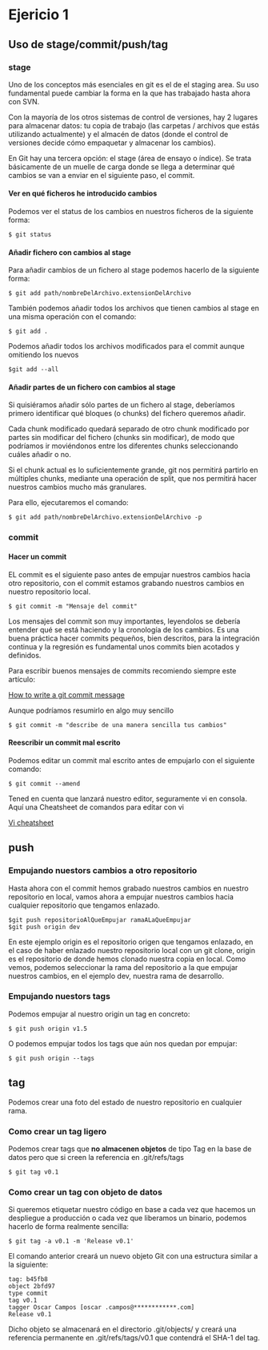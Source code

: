 # Ejericio 1

## Uso de stage/commit/push/tag

### stage

Uno de los conceptos más esenciales en git es el de el staging area. Su uso fundamental puede cambiar la forma en la que has trabajado hasta ahora con SVN.

Con la mayoría de los otros sistemas de control de versiones, hay 2 lugares para almacenar datos: tu copia de trabajo (las carpetas / archivos que estás utilizando actualmente) y el almacén de datos (donde el control de versiones decide cómo empaquetar y almacenar los cambios).

En Git hay una tercera opción: el stage (área de ensayo o índice). Se trata básicamente de un muelle de carga donde se llega a determinar qué cambios se van a enviar en el siguiente paso, el commit.

#### Ver en qué ficheros he introducido cambios

Podemos ver el status de los cambios en nuestros ficheros de la siguiente forma:

```
$ git status
```

#### Añadir fichero con cambios al stage

Para añadir cambios de un fichero al stage podemos hacerlo de la siguiente forma:

```
$ git add path/nombreDelArchivo.extensionDelArchivo
```

También podemos añadir todos los archivos que tienen cambios al stage en una misma operación con el comando:

```
$ git add .
```

Podemos añadir todos los archivos modificados para el commit aunque omitiendo los nuevos

```
$git add --all 
```

#### Añadir partes de un fichero con cambios al stage

Si quisiéramos añadir sólo partes de un fichero al stage, deberíamos primero identificar qué bloques (o chunks) del fichero queremos añadir.

Cada chunk modificado quedará separado de otro chunk modificado por partes sin modificar del fichero (chunks sin modificar), de modo que podríamos ir moviéndonos entre los diferentes chunks seleccionando cuáles añadir o no.

Si el chunk actual es lo suficientemente grande, git nos permitirá partirlo en múltiples chunks, mediante una operación de split, que nos permitirá hacer nuestros cambios mucho más granulares.

Para ello, ejecutaremos el comando:

```
$ git add path/nombreDelArchivo.extensionDelArchivo -p
```

### commit

#### Hacer un commit

EL commit es el siguiente paso antes de empujar nuestros cambios hacia otro repositorio, con el commit estamos grabando nuestros cambios en nuestro repositorio local.

```
$ git commit -m "Mensaje del commit"
```
Los mensajes del commit son muy importantes, leyendolos se debería entender qué se está haciendo y la cronología de los cambios. Es una buena práctica hacer commits pequeños, bien descritos, para la integración continua y la regresión es fundamental unos commits bien acotados y definidos.

Para escribir buenos mensajes de commits recomiendo siempre este artículo:

[How to write a git commit message](http://chris.beams.io/posts/git-commit/)

Aunque podríamos resumirlo en algo muy sencillo

```
$ git commit -m "describe de una manera sencilla tus cambios"
```

#### Reescribir un commit mal escrito

Podemos editar un commit mal escrito antes de empujarlo con el siguiente comando:

```
$ git commit --amend
```

Tened en cuenta que lanzará nuestro editor, seguramente vi en consola. Aquí una Cheatsheet de comandos para editar con vi

[Vi cheatsheet](http://www.atmos.albany.edu/daes/atmclasses/atm350/vi_cheat_sheet.pdf)

## push

### Empujando nuestors cambios a otro repositorio

Hasta ahora con el commit hemos grabado nuestros cambios en nuestro repositorio en local, vamos ahora a empujar nuestros cambios hacia cualquier repositorio que tengamos enlazado.

```    
$git push repositorioAlQueEmpujar ramaALaQueEmpujar
$git push origin dev
```
    
En este ejemplo origin es el repositorio origen que tengamos enlazado, en el caso de haber enlazado nuestro repositorio local con un git clone, origin es el repositorio de donde hemos clonado nuestra copia en local. Como vemos, podemos seleccionar la rama del repositorio a la que empujar nuestros cambios, en el ejemplo dev, nuestra rama de desarrollo.

### Empujando nuestors tags

Podemos empujar al nuestro origin un tag en concreto:

```
$ git push origin v1.5
```

O podemos empujar todos los tags que aún nos quedan por empujar:

```
$ git push origin --tags
```

## tag

Podemos crear una foto del estado de nuestro repositorio en cualquier rama.

### Como crear un tag ligero

Podemos crear tags que **no almacenen objetos** de tipo Tag en la base de datos pero que si creen la referencia en .git/refs/tags

```
$ git tag v0.1
```

### Como crear un tag con objeto de datos

Si queremos etiquetar nuestro código en base a cada vez que hacemos un despliegue a producción o cada vez que liberamos un binario, podemos hacerlo de forma realmente sencilla:

```
$ git tag -a v0.1 -m 'Release v0.1'
```
  
El comando anterior creará un nuevo objeto Git con una estructura similar a la siguiente:

```
tag: b45fb8
object 2bfd97
type commit
tag v0.1
tagger Oscar Campos [oscar .campos@************.com]
Release v0.1
```

Dicho objeto se almacenará en el directorio .git/objects/ y creará una referencia permanente en .git/refs/tags/v0.1 que contendrá el SHA-1 del tag.
